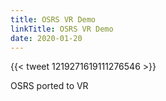 ```yaml
---
title: OSRS VR Demo
linkTitle: OSRS VR Demo
date: 2020-01-20
---
```


{{< tweet 1219271619111276546 >}}

OSRS ported to VR 
